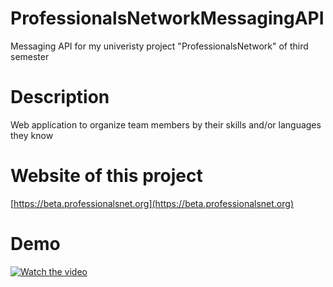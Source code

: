 # ProfessionalsNetworkMessagingAPI
 Messaging API for my univeristy project "ProfessionalsNetwork" of third semester
# Description
Web application to organize team members by their skills and/or languages they know
# Website of this project
[https://beta.professionalsnet.org](https://beta.professionalsnet.org)
# Demo
[![Watch the video](https://img.youtube.com/vi/Q6TiBu8yMUo/maxresdefault.jpg)](https://youtu.be/Q6TiBu8yMUo)
